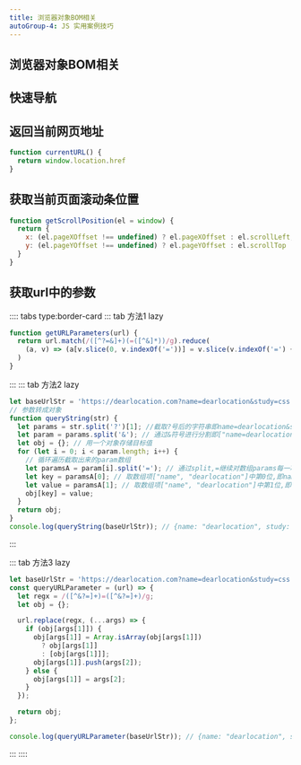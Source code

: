 ```yaml
---
title: 浏览器对象BOM相关
autoGroup-4: JS 实用案例技巧
---
```


## 浏览器对象BOM相关

## 快速导航

<TOC />

## 返回当前网页地址

```javascript
function currentURL() {
  return window.location.href
}
```

## 获取当前页面滚动条位置

```javascript
function getScrollPosition(el = window) {
  return {
    x: (el.pageXOffset !== undefined) ? el.pageXOffset : el.scrollLeft,
    y: (el.pageYOffset !== undefined) ? el.pageYOffset : el.scrollTop
  }
}
```

## 获取url中的参数

:::: tabs type:border-card
::: tab 方法1 lazy
```javascript
function getURLParameters(url) {
  return url.match(/([^?=&]+)(=([^&]*))/g).reduce(
    (a, v) => (a[v.slice(0, v.indexOf('='))] = v.slice(v.indexOf('=') + 1), a), {}
  )
}
```
:::
::: tab 方法2 lazy
```javascript
let baseUrlStr = 'https://dearlocation.com?name=dearlocation&study=css';
// 参数转成对象
function queryString(str) {
  let params = str.split('?')[1]; //截取?号后的字符串即name=dearlocation&study=css
  let param = params.split('&'); // 通过&符号进行分割即["name=dearlocation", "study=css"]
  let obj = {}; // 用一个对象存储目标值
  for (let i = 0; i < param.length; i++) {
    // 循环遍历截取出来的param数组
    let paramsA = param[i].split('='); // 通过split,=继续对数组params每一项进行分割,生成数组["name", "dearlocation"]
    let key = paramsA[0]; // 取数组项["name", "dearlocation"]中第0位,即name
    let value = paramsA[1]; // 取数组项["name", "dearlocation"]中第1位,即dearlocation
    obj[key] = value;
  }
  return obj;
}
console.log(queryString(baseUrlStr)); // {name: "dearlocation", study: "css"]}
```
:::

::: tab 方法3 lazy
```javascript
let baseUrlStr = 'https://dearlocation.com?name=dearlocation&study=css';
const queryURLParameter = (url) => {
  let regx = /([^&?=]+)=([^&?=]+)/g;
  let obj = {};

  url.replace(regx, (...args) => {
    if (obj[args[1]]) {
      obj[args[1]] = Array.isArray(obj[args[1]])
        ? obj[args[1]]
        : [obj[args[1]]];
      obj[args[1]].push(args[2]);
    } else {
      obj[args[1]] = args[2];
    }
  });

  return obj;
};

console.log(queryURLParameter(baseUrlStr)); // {name: "dearlocation", study: "css"}
```
:::
::::

<footer-FooterLink :isShareLink="true" :isDaShang="true" />
<footer-FeedBack />

